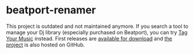 # beatport-renamer

This project is outdated and not maintained anymore. If you search a tool to manage your Dj library (especially purchased on Beatport), you can try [Tag Your Music](http://www.tagyourmusic.org/) instead. First releases are [available for download](http://www.tagyourmusic.org/download.html) and [the project](https://github.com/alorence/tym) is also hosted on GitHub.

